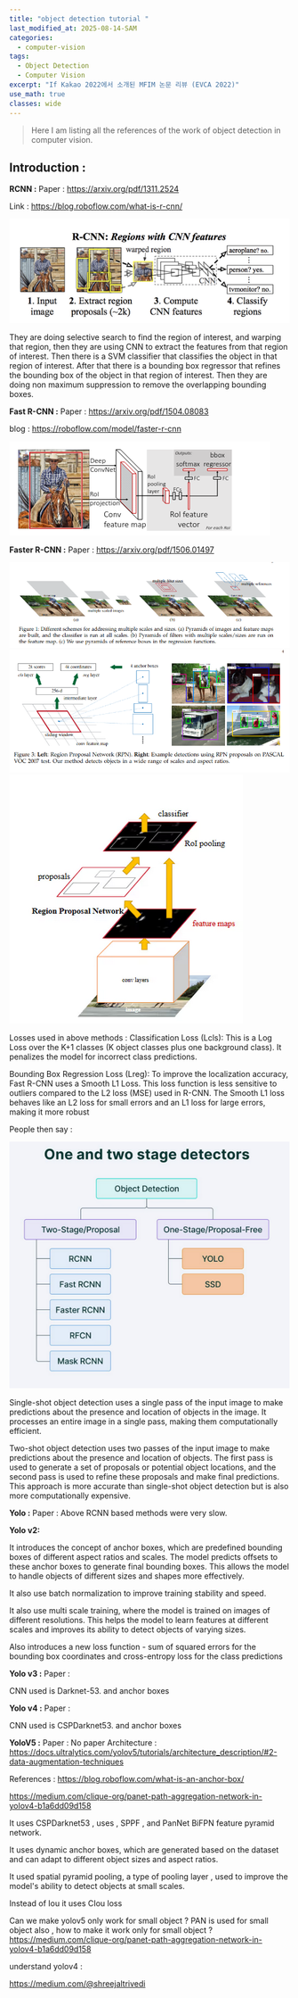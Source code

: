 ```yaml
---
title: "object detection tutorial "
last_modified_at: 2025-08-14-SAM
categories:
  - computer-vision
tags:
  - Object Detection
  - Computer Vision
excerpt: "If Kakao 2022에서 소개된 MFIM 논문 리뷰 (EVCA 2022)"
use_math: true
classes: wide
---
```


> Here I am listing all the references of the work of object detection in computer vision.  
>
> 


## Introduction : 
**RCNN :** Paper : https://arxiv.org/pdf/1311.2524

Link : https://blog.roboflow.com/what-is-r-cnn/

![alt text](rcnn.png)

They are doing selective search to find the region of interest, and warping that region, then they are using CNN to extract the features from that region of interest. Then there is a SVM classifier that classifies the object in that region of interest. After that there is a bounding box regressor that refines the bounding box of the object in that region of interest. Then they are doing non maximum suppression to remove the overlapping bounding boxes.

**Fast R-CNN :** Paper : https://arxiv.org/pdf/1504.08083

blog : https://roboflow.com/model/faster-r-cnn

![alt text](fast-rcnn.png)


**Faster R-CNN :** Paper : https://arxiv.org/pdf/1506.01497

![alt text](faster-rcnn2.png)
![alt text](faster-rcnn1.png)
![alt text](faster-rcnn.png)

Losses used in above methods : 
Classification Loss (Lcls​): This is a Log Loss over the K+1 classes (K object classes plus one background class). It penalizes the model for incorrect class predictions.

Bounding Box Regression Loss (Lreg​): To improve the localization accuracy, Fast R-CNN uses a Smooth L1 Loss. This loss function is less sensitive to outliers compared to the L2 loss (MSE) used in R-CNN. The Smooth L1 loss behaves like an L2 loss for small errors and an L1 loss for large errors, making it more robust

People then say : 

![alt text](difference.png)

Single-shot object detection uses a single pass of the input image to make predictions about the presence and location of objects in the image. It processes an entire image in a single pass, making them computationally efficient.

Two-shot object detection uses two passes of the input image to make predictions about the presence and location of objects. The first pass is used to generate a set of proposals or potential object locations, and the second pass is used to refine these proposals and make final predictions. This approach is more accurate than single-shot object detection but is also more computationally expensive.



**Yolo :** Paper : 
Above RCNN based methods were very slow. 


**Yolo v2:** 

It introduces the concept of anchor boxes, which are predefined bounding boxes of different aspect ratios and scales. The model predicts offsets to these anchor boxes to generate final bounding boxes. This allows the model to handle objects of different sizes and shapes more effectively.

It also use batch normalization to improve training stability and speed.

It also use multi scale training, where the model is trained on images of different resolutions. This helps the model to learn features at different scales and improves its ability to detect objects of varying sizes.

Also introduces a new loss function - sum of squared errors for the bounding box coordinates and cross-entropy loss for the class predictions


**Yolo v3 :** Paper :

CNN used is Darknet-53. and anchor boxes 

**Yolo v4 :** Paper :

CNN used is CSPDarknet53. and anchor boxes 

**YoloV5 :** Paper : No paper 
Architecture : https://docs.ultralytics.com/yolov5/tutorials/architecture_description/#2-data-augmentation-techniques

References : 
https://blog.roboflow.com/what-is-an-anchor-box/

https://medium.com/clique-org/panet-path-aggregation-network-in-yolov4-b1a6dd09d158




It uses CSPDarknet53 , uses , SPPF , and PanNet BiFPN feature pyramid network.

It uses dynamic anchor boxes, which are generated based on the dataset and can adapt to different object sizes and aspect ratios. 

It used spatial pyramid pooling, a type of pooling layer , used to improve the model's ability to detect objects at small scales. 

Instead of Iou it uses CIou loss


Can we make yolov5 only work for small 
object ? 
PAN is used for small object also , 
how to make it work only for small object ?  https://medium.com/clique-org/panet-path-aggregation-network-in-yolov4-b1a6dd09d158 

understand yolov4 : 

https://medium.com/@shreejaltrivedi




